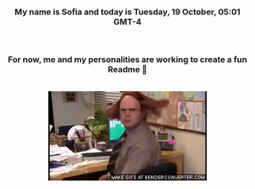 


<div align="center">
<h3 >My name is Sofia and today is Tuesday, 19 October, 05:01 GMT-4</h3><br>
<h3 >For now, me and my personalities are working to create a fun Readme 👋
</h3><br>
<img src='img/dwight.gif' alt='working...'/>
</div>
